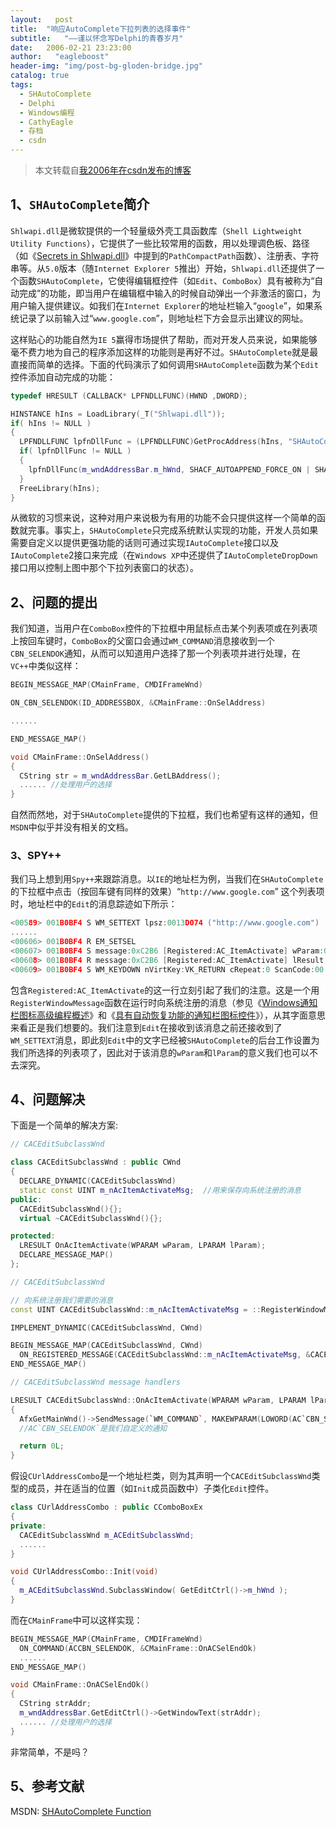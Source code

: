 ```yaml
---
layout:   post
title:  "响应AutoComplete下拉列表的选择事件"
subtitle:   "——谨以怀念写Delphi的青春岁月"
date:   2006-02-21 23:23:00 
author:   "eagleboost"
header-img: "img/post-bg-gloden-bridge.jpg"
catalog: true
tags:
  - SHAutoComplete
  - Delphi
  - Windows编程
  - CathyEagle
  - 存档
  - csdn
---
```


> 本文转载自[我2006年在csdn发布的博客](https://blog.csdn.net/CathyEagle/article/details/605054)

## 1、`SHAutoComplete`简介

`Shlwapi.dll`是微软提供的一个轻量级外壳工具函数库（`Shell Lightweight Utility Functions`），它提供了一些比较常用的函数，用以处理调色板、路径（如《[Secrets in Shlwapi.dll](https://eagleboost.com/2000/08/14/Secrets-in-ShlWapi.Dll/)》中提到的`PathCompactPath`函数）、注册表、字符串等。从`5.0`版本（随`Internet Explorer 5`推出）开始，`Shlwapi.dll`还提供了一个函数`SHAutoComplete`，它使得编辑框控件（如`Edit`、`ComboBox`）具有被称为“自动完成”的功能，即当用户在编辑框中输入的时候自动弹出一个非激活的窗口，为用户输入提供建议。如我们在`Internet Explorer`的地址栏输入“`google`”，如果系统记录了以前输入过“`www.google.com`”，则地址栏下方会显示出建议的网址。

这样贴心的功能自然为`IE 5`赢得市场提供了帮助，而对开发人员来说，如果能够毫不费力地为自己的程序添加这样的功能则是再好不过。`SHAutoComplete`就是最直接而简单的选择。下面的代码演示了如何调用`SHAutoComplete`函数为某个`Edit`控件添加自动完成的功能：

```c++
typedef HRESULT (CALLBACK* LPFNDLLFUNC)(HWND ,DWORD);

HINSTANCE hIns = LoadLibrary(_T("Shlwapi.dll"));
if( hIns != NULL )
{
  LPFNDLLFUNC lpfnDllFunc = (LPFNDLLFUNC)GetProcAddress(hIns, "SHAutoComplete");
  if( lpfnDllFunc != NULL )
  {
    lpfnDllFunc(m_wndAddressBar.m_hWnd, SHACF_AUTOAPPEND_FORCE_ON | SHACF_AUTOSUGGEST_FORCE_ON | SHACF_URLALL);
  }
  FreeLibrary(hIns);
}
```

从微软的习惯来说，这种对用户来说极为有用的功能不会只提供这样一个简单的函数就完事。事实上，`SHAutoComplete`只完成系统默认实现的功能，开发人员如果需要自定义以提供更强功能的话则可通过实现`IAutoComplete`接口以及`IAutoComplete`2接口来完成（在`Windows XP`中还提供了`IAutoCompleteDropDown`接口用以控制上图中那个下拉列表窗口的状态）。

## 2、问题的提出

我们知道，当用户在`ComboBox`控件的下拉框中用鼠标点击某个列表项或在列表项上按回车键时，`ComboBox`的父窗口会通过`WM_COMMAND`消息接收到一个`CBN_SELENDOK`通知，从而可以知道用户选择了那一个列表项并进行处理，在`VC++`中类似这样：

```c++
BEGIN_MESSAGE_MAP(CMainFrame, CMDIFrameWnd)

ON_CBN_SELENDOK(ID_ADDRESSBOX, &CMainFrame::OnSelAddress)

......

END_MESSAGE_MAP()

void CMainFrame::OnSelAddress()
{
  CString str = m_wndAddressBar.GetLBAddress();
  ...... //处理用户的选择
}
```

自然而然地，对于`SHAutoComplete`提供的下拉框，我们也希望有这样的通知，但`MSDN`中似乎并没有相关的文档。

### 3、SPY++

我们马上想到用`Spy++`来跟踪消息。以`IE`的地址栏为例，当我们在`SHAutoComplete`的下拉框中点击（按回车键有同样的效果）“`http://www.google.com`” 这个列表项时，地址栏中的`Edit`的消息踪迹如下所示：

```c++
<00589> 001B0BF4 S WM_SETTEXT lpsz:0013D074 ("http://www.google.com")
......
<00606> 001B0BF4 R EM_SETSEL
<00607> 001B0BF4 S message:0xC2B6 [Registered:AC_ItemActivate] wParam:00000000 lParam:0013D494
<00608> 001B0BF4 R message:0xC2B6 [Registered:AC_ItemActivate] lResult:00000000
<00609> 001B0BF4 S WM_KEYDOWN nVirtKey:VK_RETURN cRepeat:0 ScanCode:00 fExtended:0 fAltDown:0 fRepeat:0 fUp:0
```

包含`Registered:AC_ItemActivate`的这一行立刻引起了我们的注意。这是一个用`RegisterWindowMessage`函数在运行时向系统注册的消息（参见《[Windows通知栏图标高级编程概述](https://eagleboost.com/2004/08/09/1-Windows%E9%80%9A%E7%9F%A5%E6%A0%8F%E5%9B%BE%E6%A0%87%E9%AB%98%E7%BA%A7%E7%BC%96%E7%A8%8B%E6%A6%82%E8%BF%B0/)》和《[具有自动恢复功能的通知栏图标控件](https://eagleboost.com/2004/08/09/2-%E5%85%B7%E6%9C%89%E8%87%AA%E5%8A%A8%E6%81%A2%E5%A4%8D%E5%8A%9F%E8%83%BD%E7%9A%84%E9%80%9A%E7%9F%A5%E6%A0%8F%E5%9B%BE%E6%A0%87%E6%8E%A7%E4%BB%B6/)》），从其字面意思来看正是我们想要的。我们注意到`Edit`在接收到该消息之前还接收到了`WM_SETTEXT`消息，即此刻`Edit`中的文字已经被`SHAutoComplete`的后台工作设置为我们所选择的列表项了，因此对于该消息的`wParam`和`lParam`的意义我们也可以不去深究。

## 4、问题解决

下面是一个简单的解决方案:

```c++
// CACEditSubclassWnd

class CACEditSubclassWnd : public CWnd
{
  DECLARE_DYNAMIC(CACEditSubclassWnd)
  static const UINT m_nAcItemActivateMsg;  //用来保存向系统注册的消息
public:
  CACEditSubclassWnd(){};
  virtual ~CACEditSubclassWnd(){};

protected:
  LRESULT OnAcItemActivate(WPARAM wParam, LPARAM lParam);
  DECLARE_MESSAGE_MAP()
};

// CACEditSubclassWnd

// 向系统注册我们需要的消息
const UINT CACEditSubclassWnd::m_nAcItemActivateMsg = ::RegisterWindowMessage(_T("AC_ItemActivate")); 

IMPLEMENT_DYNAMIC(CACEditSubclassWnd, CWnd)

BEGIN_MESSAGE_MAP(CACEditSubclassWnd, CWnd)
  ON_REGISTERED_MESSAGE(CACEditSubclassWnd::m_nAcItemActivateMsg, &CACEditSubclassWnd::OnAcItemActivate)
END_MESSAGE_MAP()

// CACEditSubclassWnd message handlers

LRESULT CACEditSubclassWnd::OnAcItemActivate(WPARAM wParam, LPARAM lParam)
{
  AfxGetMainWnd()->SendMessage(`WM_COMMAND`, MAKEWPARAM(LOWORD(AC`CBN_SELENDOK`), 0x0), 0);
  //AC`CBN_SELENDOK`是我们自定义的通知

  return 0L;
}
```

假设`CUrlAddressCombo`是一个地址栏类，则为其声明一个`CACEditSubclassWnd`类型的成员，并在适当的位置（如`Init`成员函数中）子类化`Edit`控件。

```c++
class CUrlAddressCombo : public CComboBoxEx
{
private:
  CACEditSubclassWnd m_ACEditSubclassWnd;
  ......
}

void CUrlAddressCombo::Init(void)
{
  m_ACEditSubclassWnd.SubclassWindow( GetEditCtrl()->m_hWnd );
}
```

而在`CMainFrame`中可以这样实现：

```c++
BEGIN_MESSAGE_MAP(CMainFrame, CMDIFrameWnd)
  ON_COMMAND(ACCBN_SELENDOK, &CMainFrame::OnACSelEndOk)
  ......
END_MESSAGE_MAP()

void CMainFrame::OnACSelEndOk()
{
  CString strAddr;
  m_wndAddressBar.GetEditCtrl()->GetWindowText(strAddr);
  ...... //处理用户的选择
}
```

非常简单，不是吗？

## 5、参考文献

MSDN: [SHAutoComplete Function](https://docs.microsoft.com/en-us/windows/win32/api/shlwapi/nf-shlwapi-shautocomplete)